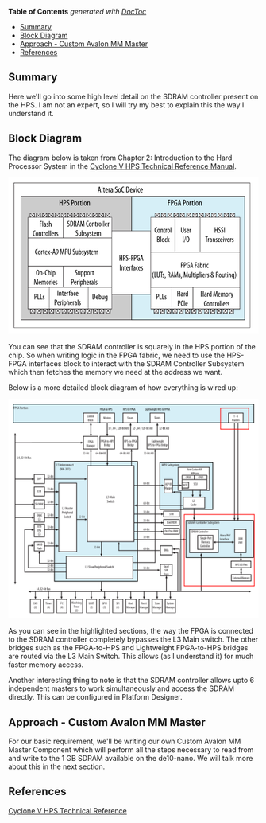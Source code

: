 <!-- START doctoc generated TOC please keep comment here to allow auto update -->
<!-- DON'T EDIT THIS SECTION, INSTEAD RE-RUN doctoc TO UPDATE -->
**Table of Contents**  *generated with [DocToc](https://github.com/thlorenz/doctoc)*

- [Summary](#summary)
- [Block Diagram](#block-diagram)
- [Approach - Custom Avalon MM Master](#approach---custom-avalon-mm-master)
- [References](#references)

<!-- END doctoc generated TOC please keep comment here to allow auto update -->

## Summary

Here we'll go into some high level detail on the SDRAM controller present on the HPS. I am not an expert, so I will try my best to explain this the way I understand it.

## Block Diagram

The diagram below is taken from Chapter 2: Introduction to the Hard Processor System in the [Cyclone V HPS Technical Reference Manual](https://www.intel.com/content/dam/www/programmable/us/en/pdfs/literature/hb/cyclone-v/cv_54001.pdf).

![](images/soc_block_diagram.png)

You can see that the SDRAM controller is squarely in the HPS portion of the chip. So when writing logic in the FPGA fabric, we need to use the HPS-FPGA interfaces block to interact with the SDRAM Controller Subsystem which then fetches the memory we need at the address we want.

Below is a more detailed block diagram of how everything is wired up:

![](images/soc_block_diagram2.png)

As you can see in the highlighted sections, the way the FPGA is connected to the SDRAM controller completely bypasses the L3 Main switch. The other bridges such as the FPGA-to-HPS and Lightweight FPGA-to-HPS bridges are routed via the L3 Main Switch. This allows (as I understand it) for much faster memory access.

Another interesting thing to note is that the SDRAM controller allows upto 6 independent masters to work simultaneously and access the SDRAM directly. This can be configured in Platform Designer.

## Approach - Custom Avalon MM Master

For our basic requirement, we'll be writing our own Custom Avalon MM Master Component which will perform all the steps necessary to read from and write to the 1 GB SDRAM available on the de10-nano. We will talk more about this in the next section.

## References

[Cyclone V HPS Technical Reference](https://www.intel.com/content/dam/www/programmable/us/en/pdfs/literature/hb/cyclone-v/cv_54001.pdf)

